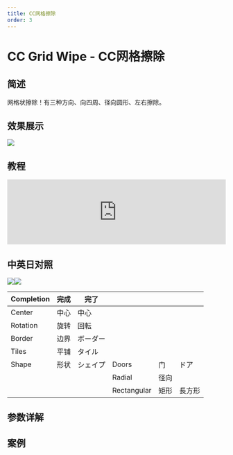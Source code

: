 ```yaml
---
title: CC网格擦除
order: 3
---
```


# CC Grid Wipe - CC网格擦除

## 简述

网格状擦除！有三种方向、向四周、径向圆形、左右擦除。

## 效果展示

![](https://cdn.yuelili.com/20220103202550.png)

## 教程

<iframe src="https://player.bilibili.com/player.html?bvid=BV1e34y1X7Vj&page=62&high_quality=1" width="100%" allowfullscreen="allowfullscreen" frameborder="0"></iframe>

## 中英日对照

![](https://mir.yuelili.com/user/AE/effects/AE-Effects-Transition-CC_Grid_Wipe.png)![](https://mir.yuelili.com/user/AE/effects/AE-Effects-Transition-CC_Grid_Wipe_cn.png)

| Completion | 完成 | 完了     |             |      |        |
| ---------- | ---- | -------- | ----------- | ---- | ------ |
| Center     | 中心 | 中心     |             |      |        |
| Rotation   | 旋转 | 回転     |             |      |        |
| Border     | 边界 | ボーダー |             |      |        |
| Tiles      | 平铺 | タイル   |             |      |        |
| Shape      | 形状 | シェイプ | Doors       | 门   | ドア   |
|            |      |          | Radial      | 径向 |        |
|            |      |          | Rectangular | 矩形 | 長方形 |

## 参数详解

## 案例
